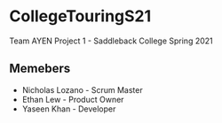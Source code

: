 # CollegeTouringS21
Team AYEN Project 1 - Saddleback College Spring 2021
## Memebers
* Nicholas Lozano - Scrum Master
* Ethan Lew - Product Owner
* Yaseen Khan - Developer
